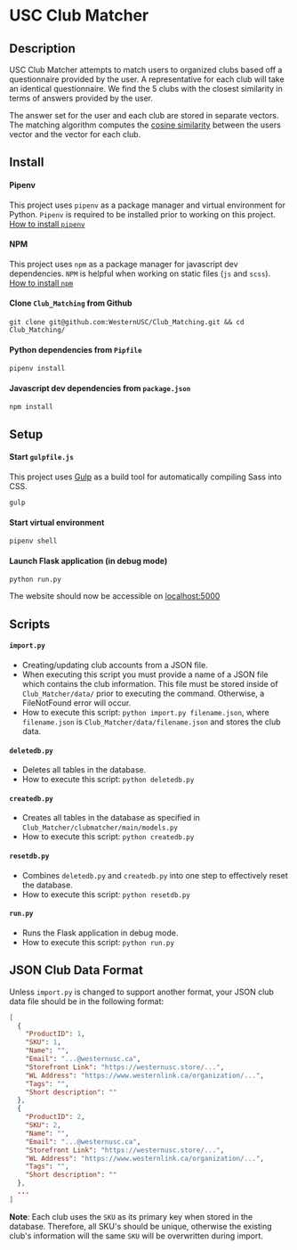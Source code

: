 # USC Club Matcher

## Description
USC Club Matcher attempts to match users to organized clubs based off a questionnaire provided by the user. A 
representative for each club will take an identical questionnaire. We find the 5 clubs with the closest similarity in 
terms of answers provided by the user.

The answer set for the user and each club are stored in separate vectors. The matching algorithm computes the [cosine
similarity](https://en.wikipedia.org/wiki/Cosine_similarity) between the users vector and the vector for each club.

## Install

#### Pipenv

This project uses `pipenv` as a package manager and virtual environment for Python. `Pipenv` is required to be installed prior 
to working on this project.  
[How to install `pipenv`](https://pipenv.pypa.io/en/latest/#install-pipenv-today)

#### NPM
This project uses `npm` as a package manager for javascript dev dependencies. `NPM` is helpful when working on static
files (`js` and `scss`).  
[How to install `npm`](https://www.npmjs.com/get-npm)

#### Clone `Club_Matching` from Github
```commandline
git clone git@github.com:WesternUSC/Club_Matching.git && cd Club_Matching/
```
#### Python dependencies from `Pipfile`
```commandline
pipenv install
```
#### Javascript dev dependencies from `package.json`
```commandline
npm install
```

## Setup

#### Start `gulpfile.js`
This project uses [Gulp](https://gulpjs.com/) as a build tool for automatically compiling Sass into CSS.  
```commandline
gulp
```

#### Start virtual environment
```commandline
pipenv shell
```

#### Launch Flask application (in debug mode)
```commandline
python run.py
```

The website should now be accessible on [localhost:5000](http://localhost:5000)

## Scripts

#### `import.py`
- Creating/updating club accounts from a JSON file.
- When executing this script you must provide a name of a JSON file which contains the club information. This file must 
be stored inside of `Club_Matcher/data/` prior to executing the command. Otherwise, a FileNotFound error will occur.
- How to execute this script: `python import.py filename.json`, where `filename.json` is 
`Club_Matcher/data/filename.json` and stores the club data.

#### `deletedb.py`
- Deletes all tables in the database. 
- How to execute this script: `python deletedb.py`

#### `createdb.py`
- Creates all tables in the database as specified in `Club_Matcher/clubmatcher/main/models.py`
- How to execute this script: `python createdb.py`

#### `resetdb.py`
- Combines `deletedb.py` and `createdb.py` into one step to effectively reset the database.
- How to execute this script: `python resetdb.py`

#### `run.py`
- Runs the Flask application in debug mode.
- How to execute this script: `python run.py`

## JSON Club Data Format
Unless `import.py` is changed to support another format, your JSON club data file should be in the following format:
```json
[
  {
    "ProductID": 1,
    "SKU": 1,
    "Name": "",
    "Email": "...@westernusc.ca",
    "Storefront Link": "https://westernusc.store/...",
    "WL Address": "https://www.westernlink.ca/organization/...",
    "Tags": "",
    "Short description": ""
  },
  {
    "ProductID": 2,
    "SKU": 2,
    "Name": "",
    "Email": "...@westernusc.ca",
    "Storefront Link": "https://westernusc.store/...",
    "WL Address": "https://www.westernlink.ca/organization/...",
    "Tags": "",
    "Short description": ""
  },
  ...
]
```
**Note**: Each club uses the `SKU` as its primary key when stored in the database. Therefore, all SKU's should be
unique, otherwise the existing club's information will the same `SKU` will be overwritten during import.
